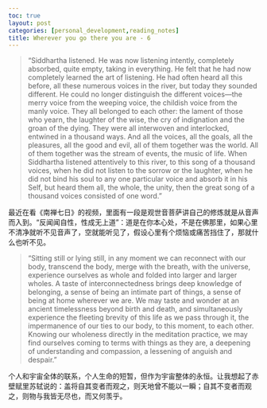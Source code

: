 ```yaml
---
toc: true
layout: post
categories: [personal_development,reading_notes]
title: Wherever you go there you are - 6
---
```

> “Siddhartha listened. He was now listening intently, completely absorbed, quite empty, taking in everything. He felt that he had now completely learned the art of listening. He had often heard all this before, all these numerous voices in the river, but today they sounded different. He could no longer distinguish the different voices—the merry voice from the weeping voice, the childish voice from the manly voice. They all belonged to each other: the lament of those who yearn, the laughter of the wise, the cry of indignation and the groan of the dying. They were all interwoven and interlocked, entwined in a thousand ways. And all the voices, all the goals, all the pleasures, all the good and evil, all of them together was the world. All of them together was the stream of events, the music of life. When Siddhartha listened attentively to this river, to this song of a thousand voices, when he did not listen to the sorrow or the laughter, when he did not bind his soul to any one particular voice and absorb it in his Self, but heard them all, the whole, the unity, then the great song of a thousand voices consisted of one word.”

最近在看《南禅七日》的视频，里面有一段是观世音菩萨讲自己的修炼就是从音声而入到。“反闻闻自性，性成无上道”：道是在你本心处，不是在佛那里，如果心里不清净就听不见音声了，空就能听见了，假设心里有个烦恼或痛苦挡住了，那就什么也听不见。

> “Sitting still or lying still, in any moment we can reconnect with our body, transcend the body, merge with the breath, with the universe, experience ourselves as whole and folded into larger and larger wholes. A taste of interconnectedness brings deep knowledge of belonging, a sense of being an intimate part of things, a sense of being at home wherever we are. We may taste and wonder at an ancient timelessness beyond birth and death, and simultaneously experience the fleeting brevity of this life as we pass through it, the impermanence of our ties to our body, to this moment, to each other. Knowing our wholeness directly in the meditation practice, we may find ourselves coming to terms with things as they are, a deepening of understanding and compassion, a lessening of anguish and despair.”

个人和宇宙全体的联系，个人生命的短暂，但作为宇宙整体的永恒。让我想起了赤壁赋里苏轼说的：盖将自其变者而观之，则天地曾不能以一瞬；自其不变者而观之，则物与我皆无尽也，而又何羡乎。
